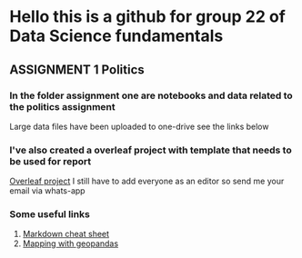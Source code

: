 # Hello this is a github for group 22 of Data Science fundamentals

## ASSIGNMENT 1 Politics

### In the folder assignment one are notebooks and data related to the politics assignment 
Large data files have been uploaded to one-drive see the links below

### I've also created a overleaf project with template that needs to be used for report
[Overleaf project](https://www.overleaf.com/project/5d721d0aa6698b0001c5d9cf)
I still have to add everyone as an editor so send me your email via whats-app

### Some useful links
1. [Markdown cheat sheet](https://github.com/adam-p/markdown-here/wiki/Markdown-Cheatsheet)
2. [Mapping with geopandas](https://towardsdatascience.com/lets-make-a-map-using-geopandas-pandas-and-matplotlib-to-make-a-chloropleth-map-dddc31c1983d)